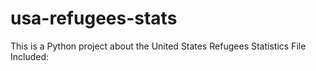# usa-refugees-stats
This is a Python project about the United States Refugees Statistics
File Included: 
